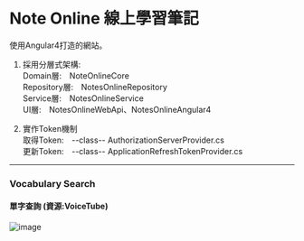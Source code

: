 # Note Online 線上學習筆記
使用Angular4打造的網站。<br/>
1. 採用分層式架構: <br/>
Domain層:　NoteOnlineCore <br/>
Repository層:　NotesOnlineRepository <br/>
Service層:　NotesOnlineService <br/>
UI層:　NotesOnlineWebApi、NotesOnlineAngular4 <br/>

2. 實作Token機制<br/>
取得Token:　--class-- AuthorizationServerProvider.cs <br/>
更新Token:　--class-- ApplicationRefreshTokenProvider.cs <br/>
<hr/>

### Vocabulary Search
#### 單字查詢 (資源:VoiceTube)
![image](https://user-images.githubusercontent.com/25237461/34454883-3dff5c80-edaf-11e7-8619-421d4d9dc450.png)
